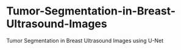 # Tumor-Segmentation-in-Breast-Ultrasound-Images
Tumor Segmentation in Breast Ultrasound Images using U-Net
